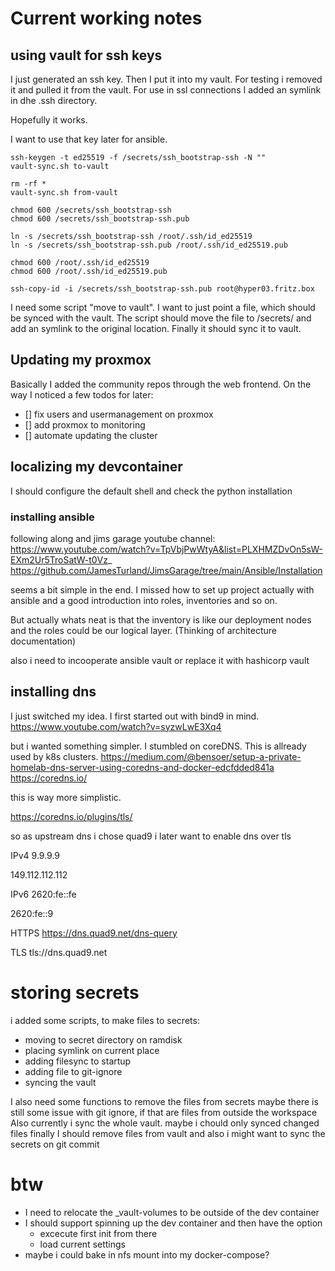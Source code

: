 # Current working notes

## using vault for ssh keys

I just generated an ssh key. Then I put it into my vault.
For testing i removed it and pulled it from the vault.
For use in ssl connections I added an symlink in dhe .ssh directory.

Hopefully it works.

I want to use that key later for ansible.

```
ssh-keygen -t ed25519 -f /secrets/ssh_bootstrap-ssh -N ""
vault-sync.sh to-vault

rm -rf *
vault-sync.sh from-vault

chmod 600 /secrets/ssh_bootstrap-ssh
chmod 600 /secrets/ssh_bootstrap-ssh.pub

ln -s /secrets/ssh_bootstrap-ssh /root/.ssh/id_ed25519
ln -s /secrets/ssh_bootstrap-ssh.pub /root/.ssh/id_ed25519.pub

chmod 600 /root/.ssh/id_ed25519
chmod 600 /root/.ssh/id_ed25519.pub

ssh-copy-id -i /secrets/ssh_bootstrap-ssh.pub root@hyper03.fritz.box
```

I need some script "move to vault". I want to just point a file, which should be synced with the vault.
The script should move the file to /secrets/ and add an symlink to the original location. Finally it should sync it to vault.

## Updating my proxmox

Basically I added the community repos through the web frontend. On the way I noticed a few todos for later:

- [] fix users and usermanagement on proxmox
- [] add proxmox to monitoring
- [] automate updating the cluster

## localizing my devcontainer

I should configure the default shell and check the python installation

### installing ansible

following along and jims garage youtube channel:
https://www.youtube.com/watch?v=TpVbjPwWtyA&list=PLXHMZDvOn5sW-EXm2Ur5TroSatW-t0Vz_
https://github.com/JamesTurland/JimsGarage/tree/main/Ansible/Installation

seems a bit simple in the end. I missed how to set up project actually with ansible and a good introduction into roles, inventories and so on.

But actually whats neat is that the inventory is like our deployment nodes and the roles could be our logical layer. (Thinking of architecture documentation)

also i need to incooperate ansible vault or replace it with hashicorp vault

## installing dns

I just switched my idea. I first started out with bind9 in mind.
https://www.youtube.com/watch?v=syzwLwE3Xq4

but i wanted something simpler.
I stumbled on coreDNS. This is allready used by k8s clusters.
https://medium.com/@bensoer/setup-a-private-homelab-dns-server-using-coredns-and-docker-edcfdded841a
https://coredns.io/

this is way more simplistic.

https://coredns.io/plugins/tls/

so as upstream dns i chose quad9
i later want to enable dns over tls

IPv4
9.9.9.9

149.112.112.112

IPv6
2620:fe::fe

2620:fe::9

HTTPS
https://dns.quad9.net/dns-query

TLS
tls://dns.quad9.net

# storing secrets

i added some scripts, to make files to secrets:

- moving to secret directory on ramdisk
- placing symlink on current place
- adding filesync to startup
- adding file to git-ignore
- syncing the vault

I also need some functions to remove the files from secrets
maybe there is still some issue with git ignore, if that are files from outside the workspace
Also currently i sync the whole vault. maybe i chould only synced changed files
finally I should remove files from vault
and also i might want to sync the secrets on git commit

# btw

- I need to relocate the \_vault-volumes to be outside of the dev container
- I should support spinning up the dev container and then have the option
  - excecute first init from there
  - load current settings
- maybe i could bake in nfs mount into my docker-compose?

